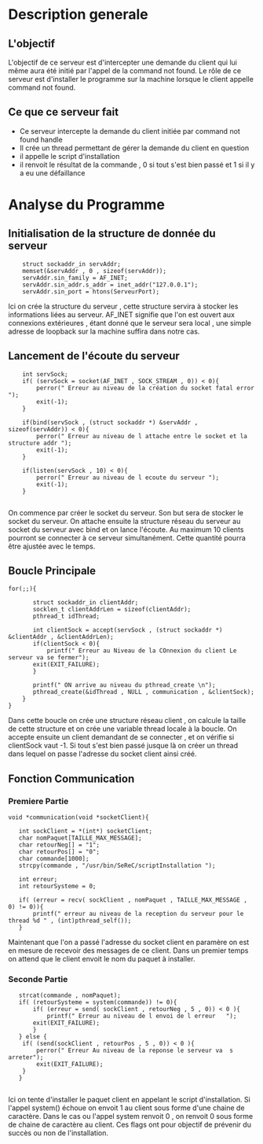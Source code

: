 # Description generale 

## L'objectif 
L'objectif de ce serveur est d'intercepter une demande du client qui lui même aura été initié par l'appel de la command not found. Le rôle de ce serveur 
est d'installer le programme sur la machine lorsque le client appelle command not found. 

## Ce que ce serveur fait 

- Ce serveur intercepte la demande du client initiée par command not found handle 
- Il crée un thread permettant de gérer la demande du client en question 
- il appelle le script d'installation 
- il renvoit le résultat de la commande , 0 si tout s'est bien passé et 1 si il y a eu une défaillance 


# Analyse du Programme 

## Initialisation de la structure de donnée du serveur

````
    struct sockaddr_in servAddr; 
    memset(&servAddr , 0 , sizeof(servAddr)); 
    servAddr.sin_family = AF_INET; 
    servAddr.sin_addr.s_addr = inet_addr("127.0.0.1"); 
    servAddr.sin_port = htons(ServeurPort);
````

Ici on crée la structure du serveur , cette structure servira à stocker les informations liées 
au serveur. AF_INET signifie que l'on est ouvert aux connexions extérieures , étant donné que le serveur
sera local , une simple adresse de loopback sur la machine suffira dans notre cas. 

## Lancement de l'écoute du serveur 


````
    int servSock; 
    if( (servSock = socket(AF_INET , SOCK_STREAM , 0)) < 0){
        perror(" Erreur au niveau de la création du socket fatal error ");
        exit(-1); 	
    }

    if(bind(servSock , (struct sockaddr *) &servAddr , sizeof(servAddr)) < 0){
        perror(" Erreur au niveau de l attache entre le socket et la structure addr ");
        exit(-1); 	
    }
    
    if(listen(servSock , 10) < 0){
        perror(" Erreur au niveau de l ecoute du serveur ");
        exit(-1); 	
    }
   
   ````
   
On commence par créer le socket du serveur. Son but sera de stocker le socket du serveur. 
On attache ensuite la structure réseau du serveur au socket du serveur avec bind et on lance
l'écoute. Au maximum 10 clients pourront se connecter à ce serveur simultanément. Cette quantité 
pourra être ajustée avec le temps. 


## Boucle Principale 

````    
for(;;){
    
       struct sockaddr_in clientAddr; 
       socklen_t clientAddrLen = sizeof(clientAddr);
       pthread_t idThread;  

       int clientSock = accept(servSock , (struct sockaddr *) &clientAddr , &clientAddrLen); 
       if(clientSock < 0){
           printf(" Erreur au Niveau de la COnnexion du client Le serveur va se fermer");
	   exit(EXIT_FAILURE); 
       }

       printf(" ON arrive au niveau du pthread_create \n"); 
       pthread_create(&idThread , NULL , communication , &clientSock);
    }
}
````

Dans cette boucle on crée une structure réseau client , on calcule la taille de cette structure et on crée une variable thread locale
à la boucle. On accepte ensuite un client demandant de se connecter , et on vérifie si clientSock vaut -1. Si tout s'est bien 
passé jusque là on créer un thread dans lequel on passe l'adresse du socket client ainsi créé. 

## Fonction Communication 

### Premiere Partie 
````
void *communication(void *socketClient){

   int sockClient = *(int*) socketClient; 
   char nomPaquet[TAILLE_MAX_MESSAGE]; 
   char retourNeg[] = "1"; 
   char retourPos[] = "0"; 
   char commande[1000];
   strcpy(commande , "/usr/bin/SeReC/scriptInstallation ");  
   
   int erreur; 
   int retourSysteme = 0; 

   if( (erreur = recv( sockClient , nomPaquet , TAILLE_MAX_MESSAGE , 0) != 0)){
       printf(" erreur au niveau de la reception du serveur pour le thread %d " , (int)pthread_self()); 
   } 
````
Maintenant que l'on a passé l'adresse du socket client en paramère on est en mesure de recevoir 
des messages de ce client. Dans un premier temps on attend que le client envoit le nom du paquet à installer. 

### Seconde Partie 

````
   strcat(commande , nomPaquet); 
   if( (retourSysteme = system(commande)) != 0){
       if( (erreur = send( sockClient , retourNeg , 5 , 0)) < 0 ){
           printf(" Erreur au niveau de l envoi de l erreur   ");
	   exit(EXIT_FAILURE);  
       } 
   } else {
   	if( (send(sockClient , retourPos , 5 , 0)) < 0 ){
	    perror(" Erreur Au niveau de la reponse le serveur va  s arreter"); 
	    exit(EXIT_FAILURE); 
	}
   }
   
   ````
   
   Ici on tente d'installer le paquet client en appelant le script d'installation. Si l'appel system() échoue 
   on envoit 1 au client sous forme d'une chaine de caractère. Dans le cas ou l'appel system renvoit 0 , on renvoit
   0 sous forme de chaine de caractère au client. Ces flags ont pour objectif de prévenir du succès ou non de l'installation. 
   
   
   
   







